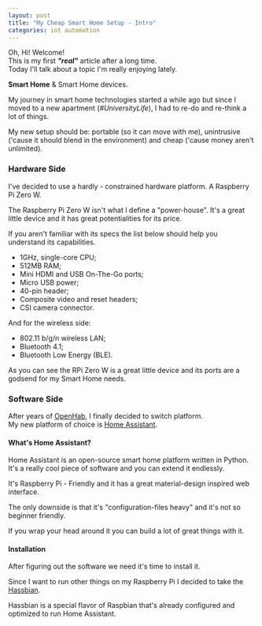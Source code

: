 ```yaml
---
layout: post
title: "My Cheap Smart Home Setup - Intro"
categories: iot automation
---
```

Oh, Hi! Welcome!  
This is my first **_"real"_** article after a long time.  
Today I'll talk about a topic I'm really enjoying lately.

**Smart Home** & Smart Home devices.

My journey in smart home technologies started a while ago but since I moved to a new apartment (_#UniversityLife_), I had to re-do and re-think a lot of things.

My new setup should be: portable (so it can move with me), unintrusive ('cause it should blend in the environment) and cheap ('cause money aren't unlimited).

### Hardware Side
I've decided to use a hardly - constrained hardware platform. A Raspberry Pi Zero W.

The Raspberry Pi Zero W isn't what I define a "power-house".
It's a great little device and it has great potentialities for its price.

If you aren't familiar with its specs the list below should help you understand its capabilities.
- 1GHz, single-core CPU;
- 512MB RAM;
- Mini HDMI and USB On-The-Go ports;
- Micro USB power;
- 40-pin header;
- Composite video and reset headers;
- CSI camera connector.

And for the wireless side:
-  802.11 b/g/n wireless LAN;
-  Bluetooth 4.1;
-  Bluetooth Low Energy (BLE).

As you can see the RPi Zero W is a great little device and its ports are a godsend for my Smart Home needs.

### Software Side

After years of [OpenHab](https://www.openhab.org), I finally decided to switch platform.  
My new platform of choice is [Home Assistant](http://home-assistant.io).

#### What's Home Assistant?
Home Assistant is an open-source smart home platform written in Python.
It's a really cool piece of software and you can extend it endlessly.

It's Raspberry Pi - Friendly and it has a great material-design inspired web interface.

The only downside is that it's "configuration-files heavy" and it's not so beginner friendly.

If you wrap your head around it you can build a lot of great things with it.

#### Installation

After figuring out the software we need it's time to install it.

Since I want to run other things on my Raspberry Pi I decided to take the [Hassbian](https://home-assistant.io/docs/installation/hassbian/).

Hassbian is a special flavor of Raspbian that's already configured and optimized to run Home Assistant.
